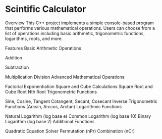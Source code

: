 # Scintific Calculator
Overview
This C++ project implements a simple console-based program that performs various mathematical operations. Users can choose from a list of operations including basic arithmetic, trigonometric functions, logarithms, roots, and more.

Features
Basic Arithmetic Operations 

Addition  

Subtraction

Multiplication
Division
Advanced Mathematical Operations

Factorial
Exponentiation
Square and Cube Calculations
Square Root and Cube Root
Nth Root
Trigonometric Functions

Sine, Cosine, Tangent
Cotangent, Secant, Cosecant
Inverse Trigonometric Functions (Arcsin, Arccos, Arctan)
Logarithmic Functions

Natural Logarithm (log base e)
Common Logarithm (log base 10)
Binary Logarithm (log base 2)
Additional Functions

Quadratic Equation Solver
Permutation (nPr)
Combination (nCr)
